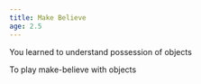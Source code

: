 ```yaml
---
title: Make Believe
age: 2.5
---
```

You learned to understand possession of objects <Add stat="INT"></Add>

To play make-believe with objects <Add stat="PER"></Add>

